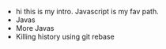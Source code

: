 
* hi this is my intro. Javascript is my fav path.
* Javas
* More Javas
* Killing history using git rebase
